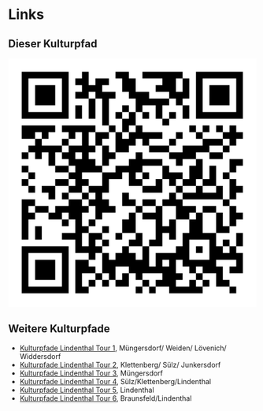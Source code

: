 Links
=====

Dieser Kulturpfad
-----------------

![QR-Code](images/05315000-b03-t06.png)

Weitere Kulturpfade
-------------------

* <a href="index.html?id=05315000-b03-t01&lng=de" target="_self">Kulturpfade Lindenthal Tour 1</a>, Müngersdorf/ Weiden/ Lövenich/ Widdersdorf
* <a href="index.html?id=05315000-b03-t02&lng=de" target="_self">Kulturpfade Lindenthal Tour 2</a>, Klettenberg/ Sülz/ Junkersdorf
* <a href="index.html?id=05315000-b03-t03&lng=de" target="_self">Kulturpfade Lindenthal Tour 3</a>, Müngersdorf
* <a href="index.html?id=05315000-b03-t04&lng=de" target="_self">Kulturpfade Lindenthal Tour 4</a>, Sülz/Klettenberg/Lindenthal
* <a href="index.html?id=05315000-b03-t05&lng=de" target="_self">Kulturpfade Lindenthal Tour 5</a>, Lindenthal
* <a href="index.html?id=05315000-b03-t06&lng=de" target="_self">Kulturpfade Lindenthal Tour 6</a>, Braunsfeld/Lindenthal

